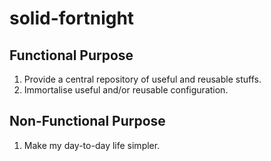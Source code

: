 # solid-fortnight
## Functional Purpose
1. Provide a central repository of useful and reusable stuffs.
1. Immortalise useful and/or reusable configuration.

## Non-Functional Purpose
1. Make my day-to-day life simpler.
